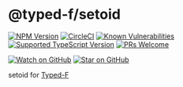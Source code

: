 # @typed-f/setoid

[![NPM Version][setoid-npm-version-badge]][setoid-npm]
[![CircleCI][repo-circleci-badge]][repo-circleci]
[![Known Vulnerabilities][setoid-snyk-badge]][setoid-snyk]
[![Supported TypeScript Version][repo-supported-typescript-badge]][supported-typescript]
[![PRs Welcome][prs-welcome-badge]][prs-welcome]

[![Watch on GitHub][repo-github-watch-badge]][repo-github-watch]
[![Star on GitHub][repo-github-star-badge]][repo-github-star]

setoid for [Typed-F](repo-github)

[lerna-badge]: https://img.shields.io/badge/maintained%20with-lerna-cc00ff.svg
[lerna]: https://lernajs.io/

[prs-welcome-badge]: https://img.shields.io/badge/PRs-welcome-brightgreen.svg
[prs-welcome]: http://makeapullrequest.com

[repo-supported-typescript-badge]: https://img.shields.io/badge/support-typescript%40%3E%3D3.0-007acc.svg
[supported-typescript]: https://www.typescriptlang.org/docs/handbook/release-notes/typescript-3-0.html

[repo-slack-badge]: https://typed-f.now.sh/slack/badge.svg?style=for-the-badge&logo=slack
[repo-slack]: https://typed-f.now.sh/slack/welcome

[repo-circleci]: https://circleci.com/gh/Ailrun/typed-f/tree/master
[repo-circleci-badge]: https://img.shields.io/circleci/project/github/RedSparr0w/node-csgo-parser/master.svg?logo=circleci

[repo-github]: https://github.com/Ailrun/typed-f
[repo-github-releases]: https://github.com/Ailrun/typed-f/releases
[repo-github-watch]: https://github.com/Ailrun/typed-f/watchers
[repo-github-star]: https://github.com/Ailrun/typed-f/stargazers

[repo-github-license-badge]: https://img.shields.io/github/license/Ailrun/typed-f.svg
[repo-github-tag-badge]: https://img.shields.io/github/tag/Ailrun/typed-f.svg?colorB=blue
[repo-github-watch-badge]: https://img.shields.io/github/watchers/Ailrun/typed-f.svg?style=social
[repo-github-star-badge]: https://img.shields.io/github/stars/Ailrun/typed-f.svg?style=social

[applicative-github]: https://github.com/Ailrun/typed-f/tree/master/packages/applicative
[either-github]: https://github.com/Ailrun/typed-f/tree/master/packages/either
[function-github]: https://github.com/Ailrun/typed-f/tree/master/packages/function
[functor-github]: https://github.com/Ailrun/typed-f/tree/master/packages/functor
[lens-github]: https://github.com/Ailrun/typed-f/tree/master/packages/lens
[matchable-github]: https://github.com/Ailrun/typed-f/tree/master/packages/matchable
[maybe-github]: https://github.com/Ailrun/typed-f/tree/master/packages/maybe
[monad-github]: https://github.com/Ailrun/typed-f/tree/master/packages/monad
[setoid-github]: https://github.com/Ailrun/typed-f/tree/master/packages/setoid
[tagged-github]: https://github.com/Ailrun/typed-f/tree/master/packages/tagged

[applicative-npm]: https://www.npmjs.com/package/@typed-f/applicative
[either-npm]: https://www.npmjs.com/package/@typed-f/either
[function-npm]: https://www.npmjs.com/package/@typed-f/function
[functor-npm]: https://www.npmjs.com/package/@typed-f/functor
[lens-npm]: https://www.npmjs.com/package/@typed-f/lens
[matchable-npm]: https://www.npmjs.com/package/@typed-f/matchable
[maybe-npm]: https://www.npmjs.com/package/@typed-f/maybe
[monad-npm]: https://www.npmjs.com/package/@typed-f/monad
[setoid-npm]: https://www.npmjs.com/package/@typed-f/setoid
[tagged-npm]: https://www.npmjs.com/package/@typed-f/tagged

[applicative-snyk-badge]: https://snyk.io/test/github/Ailrun/typed-f/badge.svg?targetFile=packages%2Fapplicative%2Fpackage.json
[either-snyk-badge]: https://snyk.io/test/github/Ailrun/typed-f/badge.svg?targetFile=packages%2Feither%2Fpackage.json
[function-snyk-badge]: https://snyk.io/test/github/Ailrun/typed-f/badge.svg?targetFile=packages%2Ffunction%2Fpackage.json
[functor-snyk-badge]: https://snyk.io/test/github/Ailrun/typed-f/badge.svg?targetFile=packages%2Ffunctor%2Fpackage.json
[lens-snyk-badge]: https://snyk.io/test/github/Ailrun/typed-f/badge.svg?targetFile=packages%2Flens%2Fpackage.json
[matchable-snyk-badge]: https://snyk.io/test/github/Ailrun/typed-f/badge.svg?targetFile=packages%2Fmatchable%2Fpackage.json
[maybe-snyk-badge]: https://snyk.io/test/github/Ailrun/typed-f/badge.svg?targetFile=packages%2Fmaybe%2Fpackage.json
[monad-snyk-badge]: https://snyk.io/test/github/Ailrun/typed-f/badge.svg?targetFile=packages%2Fmonad%2Fpackage.json
[setoid-snyk-badge]: https://snyk.io/test/github/Ailrun/typed-f/badge.svg?targetFile=packages%2Fsetoid%2Fpackage.json
[tagged-snyk-badge]: https://snyk.io/test/github/Ailrun/typed-f/badge.svg?targetFile=packages%2Ftagged%2Fpackage.json

[applicative-npm-version-badge]: https://img.shields.io/npm/v/@typed-f/applicative/latest.svg?logo=npm&label=latest&colorB=blue
[either-npm-version-badge]: https://img.shields.io/npm/v/@typed-f/either/latest.svg?logo=npm&label=latest&colorB=blue
[function-npm-version-badge]: https://img.shields.io/npm/v/@typed-f/function/latest.svg?logo=npm&label=latest&colorB=blue
[functor-npm-version-badge]: https://img.shields.io/npm/v/@typed-f/functor/latest.svg?logo=npm&label=latest&colorB=blue
[lens-npm-version-badge]: https://img.shields.io/npm/v/@typed-f/lens/latest.svg?logo=npm&label=latest&colorB=blue
[matchable-npm-version-badge]: https://img.shields.io/npm/v/@typed-f/matchable/latest.svg?logo=npm&label=latest&colorB=blue
[maybe-npm-version-badge]: https://img.shields.io/npm/v/@typed-f/maybe/latest.svg?logo=npm&label=latest&colorB=blue
[monad-npm-version-badge]: https://img.shields.io/npm/v/@typed-f/monad/latest.svg?logo=npm&label=latest&colorB=blue
[setoid-npm-version-badge]: https://img.shields.io/npm/v/@typed-f/setoid/latest.svg?logo=npm&label=latest&colorB=blue
[tagged-npm-version-badge]: https://img.shields.io/npm/v/@typed-f/tagged/latest.svg?logo=npm&label=latest&colorB=blue

[applicative-snyk]: https://snyk.io/test/github/Ailrun/typed-f?targetFile=packages%2Flens%2Fpackage.json
[either-snyk]: https://snyk.io/test/github/Ailrun/typed-f?targetFile=packages%2Flens%2Fpackage.json
[function-snyk]: https://snyk.io/test/github/Ailrun/typed-f?targetFile=packages%2Flens%2Fpackage.json
[functor-snyk]: https://snyk.io/test/github/Ailrun/typed-f?targetFile=packages%2Flens%2Fpackage.json
[lens-snyk]: https://snyk.io/test/github/Ailrun/typed-f?targetFile=packages%2Flens%2Fpackage.json
[matchable-snyk]: https://snyk.io/test/github/Ailrun/typed-f?targetFile=packages%2Flens%2Fpackage.json
[maybe-snyk]: https://snyk.io/test/github/Ailrun/typed-f?targetFile=packages%2Flens%2Fpackage.json
[monad-snyk]: https://snyk.io/test/github/Ailrun/typed-f?targetFile=packages%2Flens%2Fpackage.json
[setoid-snyk]: https://snyk.io/test/github/Ailrun/typed-f?targetFile=packages%2Flens%2Fpackage.json
[tagged-snyk]: https://snyk.io/test/github/Ailrun/typed-f?targetFile=packages%2Flens%2Fpackage.json
